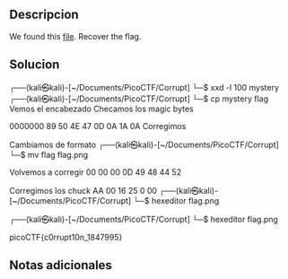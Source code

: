 ## Descripcion 

We found this [file](https://jupiter.challenges.picoctf.org/static/ab30fcb7d47364b4190a7d3d40edb551/mystery). Recover the flag.
## Solucion

┌──(kali㉿kali)-[~/Documents/PicoCTF/Corrupt]
└─$ xxd -l 100 mystery  
┌──(kali㉿kali)-[~/Documents/PicoCTF/Corrupt]
└─$ cp mystery flag
Vemos el encabezado
Checamos los magic bytes

0000000  89 50 4E 47  0D 0A 1A 0A
Corregimos

Cambiamos de formato
┌──(kali㉿kali)-[~/Documents/PicoCTF/Corrupt]
└─$ mv flag flag.png 

Volvemos a corregir
00 00 00 0D  49 48 44 52 

Corregimos los chuck
 AA 00   16 25 0
 00
┌──(kali㉿kali)-[~/Documents/PicoCTF/Corrupt]
└─$ hexeditor flag.png

┌──(kali㉿kali)-[~/Documents/PicoCTF/Corrupt]
└─$ hexeditor flag.png  

picoCTF{c0rrupt10n_1847995}

## Notas adicionales
